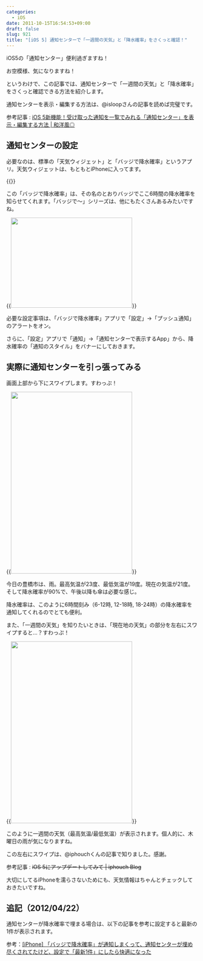 ```yaml
---
categories:
  - iOS
date: 2011-10-15T16:54:53+09:00
draft: false
slug: 921
title: "[iOS 5] 通知センターで「一週間の天気」と「降水確率」をさくっと確認！"
---
```


iOS5の「通知センター」便利過ぎますね！

お空模様、気になりますね！

というわけで、この記事では、通知センターで「一週間の天気」と「降水確率」をさくっと確認できる方法を紹介します。

通知センターを表示・編集する方法は、@isloopさんの記事を読めば完璧です。

参考記事 : [iOS 5新機能！受け取った通知を一覧でみれる「通知センター」を表示・編集する方法 | 和洋風◎](http://wayohoo.com/ios/beginners/iOS-5-notification-center.html)

## 通知センターの設定

必要なのは、標準の「天気ウィジェット」と「バッジで降水確率」というアプリ。天気ウィジェットは、もともとiPhoneに入ってます。

{{<app id="449430946" title="バッジで降水確率 1.0.5（￥170）" src="http://a3.mzstatic.com/us/r1000/100/Purple/19/0c/e5/mzl.nvhampvz.100x100-75.png">}}

この「バッジで降水確率」は、その名のとおりバッジでここ6時間の降水確率を知らせてくれます。「バッジで〜」シリーズは、他にもたくさんあるみたいですね。

{{<img alt="" src="/images/2011/10/0921_1.jpg" width="320" height="238">}}

必要な設定事項は、「バッジで降水確率」アプリで「設定」→「プッシュ通知」のアラートをオン。

さらに、「設定」アプリで「通知」→「通知センターで表示するApp」から、降水確率の「通知のスタイル」をバナーにしておきます。

## 実際に通知センターを引っ張ってみる

画面上部から下にスワイプします。すわっぷ！

{{<img alt="" src="/images/2011/10/0921_2.png" width="320" height="480">}}

今日の豊橋市は、雨。最高気温が23度、最低気温が19度。現在の気温が21度。そして降水確率が90%で、午後以降も傘は必要な感じ。

降水確率は、このように6時間刻み（6-12時, 12-18時, 18-24時）の降水確率を通知してくれるのでとても便利。

また、「一週間の天気」を知りたいときは、「現在地の天気」の部分を左右にスワイプすると...？すわっぷ！

{{<img alt="" src="/images/2011/10/0921_3.png" width="320" height="480">}}

このように一週間の天気（最高気温/最低気温）が表示されます。個人的に、木曜日の雨が気になりますね。

この左右にスワイプは、@iphouchくんの記事で知りました。感謝。

参考記事 : <del>iOS 5にアップデートしてみて | iphouch Blog</del>

大切にしてるiPhoneを濡らさないためにも、天気情報はちゃんとチェックしておきたいですね。

## 追記（2012/04/22）

通知センターが降水確率で埋まる場合は、以下の記事を参考に設定すると最新の1件が表示されます。

参考：[[iPhone] 「バッジで降水確率」が通知しまくって、通知センターが埋め尽くされてたけど、設定で「最新1件」にしたら快適になった](http://rakuishi.com/archives/2218/)
